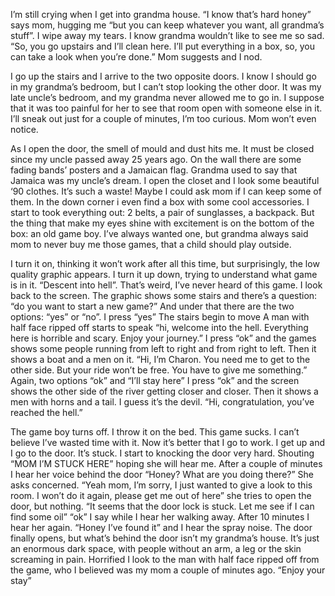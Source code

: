 I’m still crying when I get into grandma house. “I know that’s hard honey” says mom, hugging me “but you can keep whatever you want, all grandma’s stuff”. I wipe away my tears. I know grandma wouldn’t like to see me so sad. 
“So, you go upstairs and I’ll clean here. I’ll put everything in a box, so, you can take a look when you’re done.” Mom suggests and I nod. 

I go up the stairs and I arrive to the two opposite doors. I know I should go in my grandma’s bedroom, but I can’t stop looking the other door. It was my late uncle’s bedroom, and my grandma never allowed me to go in. I suppose that it was too painful for her to see that room open with someone else in it. I’ll sneak out just for a couple of minutes, I’m too curious. Mom won’t even notice.

As I open the door, the smell of mould and dust hits me. It must be closed since my uncle passed away 25 years ago. On the wall there are some fading bands’ posters and a Jamaican flag. Grandma used to say that Jamaica was my uncle’s dream. I open the closet and I look some beautiful ‘90 clothes. It’s such a waste! Maybe I could ask mom if I can keep some of them.  In the down corner i even find a box with some cool accessories. I start to took  everything out: 2 belts, a pair of sunglasses, a backpack. But the thing that make my eyes shine with excitement is on the bottom of the box: an old game boy. I’ve always wanted one, but grandma always said mom to never buy me those games, that a child should play outside.

I turn it on, thinking it won’t work after all this time, but surprisingly, the low quality graphic appears. I turn it up down, trying to understand what game is in it. “Descent into hell”. That’s weird, I’ve never heard of this game. I look back to the screen. The graphic shows some stairs and there’s a question: “do you want to start a new game?” And under that there are the two options: “yes” or “no”. I press “yes”
The stairs begin to move
A man with half face ripped off starts to speak “hi, welcome into the hell. Everything here is horrible and scary. Enjoy your journey.” I press “ok” and the games shows some people running from left to right and from right to left. Then it shows a boat and a men on it. 
“Hi, I’m Charon. You need me to get to the other side. But your ride won’t be free. You have to give me something.” Again, two options “ok” and “I’ll stay here” I press “ok” and the screen shows the other side of the river getting closer and closer. Then it shows a men with horns and a tail. I guess it’s the devil. “Hi, congratulation, you’ve reached the hell.”

The game boy turns off. I throw it on the bed. This game sucks. I can’t believe I’ve wasted time with it. Now it’s better that I go to work. I get up and I go to the door. It’s stuck. I start to knocking the door very hard. Shouting “MOM I’M STUCK HERE” hoping she will hear me. After a couple of minutes I hear her voice behind the door “Honey? What are you doing there?” She asks concerned. “Yeah mom, I’m sorry, I just wanted to give a look to this room. I won’t do it again, please get me out of here” she tries to open the door, but nothing. “It seems that the door lock is stuck. Let me see if I can find some oil” “ok” I say while I hear her walking away. After 10 minutes I hear her again. “Honey I’ve found it” and I hear the spray noise. The door finally opens, but what’s behind the door isn’t my grandma’s house. It’s just an enormous dark space, with people without an arm, a leg or the skin screaming in pain. Horrified I look to the man with half face ripped off from the game, who I believed was my mom a couple of minutes ago. “Enjoy your stay”